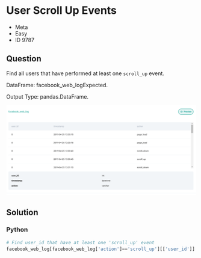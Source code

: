 # User Scroll Up Events

- Meta
- Easy
- ID 9787

## Question 

Find all users that have performed at least one `scroll_up` event.

DataFrame: facebook_web_logExpected.

Output Type: pandas.DataFrame.

![image](dataset.png)

## Solution

### Python 

```python
# Find user_id that have at least one 'scroll_up' event
facebook_web_log[facebook_web_log['action']=='scroll_up'][['user_id']].drop_duplicates()
```

